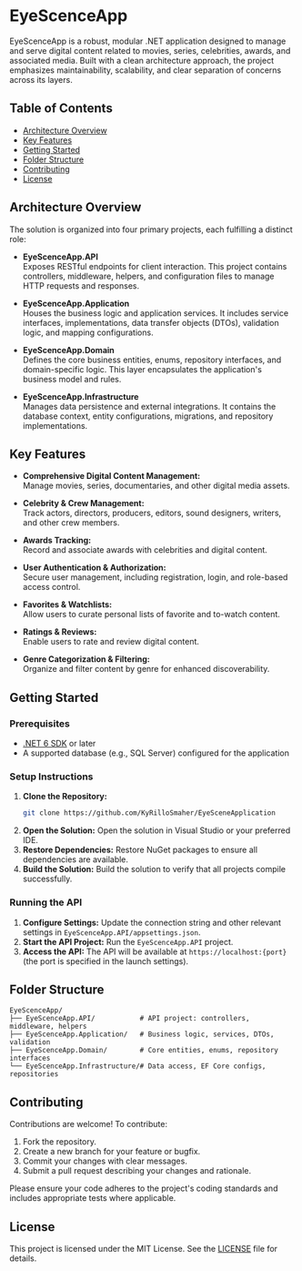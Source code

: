 # EyeScenceApp

EyeScenceApp is a robust, modular .NET application designed to manage and serve digital content related to movies, series, celebrities, awards, and associated media. Built with a clean architecture approach, the project emphasizes maintainability, scalability, and clear separation of concerns across its layers.

## Table of Contents
- [Architecture Overview](#architecture-overview)
- [Key Features](#key-features)
- [Getting Started](#getting-started)
- [Folder Structure](#folder-structure)
- [Contributing](#contributing)
- [License](#license)

## Architecture Overview

The solution is organized into four primary projects, each fulfilling a distinct role:

- **EyeScenceApp.API**  
  Exposes RESTful endpoints for client interaction. This project contains controllers, middleware, helpers, and configuration files to manage HTTP requests and responses.

- **EyeScenceApp.Application**  
  Houses the business logic and application services. It includes service interfaces, implementations, data transfer objects (DTOs), validation logic, and mapping configurations.

- **EyeScenceApp.Domain**  
  Defines the core business entities, enums, repository interfaces, and domain-specific logic. This layer encapsulates the application's business model and rules.

- **EyeScenceApp.Infrastructure**  
  Manages data persistence and external integrations. It contains the database context, entity configurations, migrations, and repository implementations.

## Key Features

- **Comprehensive Digital Content Management:**  
  Manage movies, series, documentaries, and other digital media assets.

- **Celebrity & Crew Management:**  
  Track actors, directors, producers, editors, sound designers, writers, and other crew members.

- **Awards Tracking:**  
  Record and associate awards with celebrities and digital content.

- **User Authentication & Authorization:**  
  Secure user management, including registration, login, and role-based access control.

- **Favorites & Watchlists:**  
  Allow users to curate personal lists of favorite and to-watch content.

- **Ratings & Reviews:**  
  Enable users to rate and review digital content.

- **Genre Categorization & Filtering:**  
  Organize and filter content by genre for enhanced discoverability.

## Getting Started

### Prerequisites
- [.NET 6 SDK](https://dotnet.microsoft.com/download/dotnet/6.0) or later
- A supported database (e.g., SQL Server) configured for the application

### Setup Instructions
1. **Clone the Repository:**
   ```bash
   git clone https://github.com/KyRilloSmaher/EyeSceneApplication
   ```
2. **Open the Solution:**
   Open the solution in Visual Studio or your preferred IDE.
3. **Restore Dependencies:**
   Restore NuGet packages to ensure all dependencies are available.
4. **Build the Solution:**
   Build the solution to verify that all projects compile successfully.

### Running the API
1. **Configure Settings:**
   Update the connection string and other relevant settings in `EyeScenceApp.API/appsettings.json`.
2. **Start the API Project:**
   Run the `EyeScenceApp.API` project.
3. **Access the API:**
   The API will be available at `https://localhost:{port}` (the port is specified in the launch settings).

## Folder Structure

```
EyeScenceApp/
├── EyeScenceApp.API/           # API project: controllers, middleware, helpers
├── EyeScenceApp.Application/   # Business logic, services, DTOs, validation
├── EyeScenceApp.Domain/        # Core entities, enums, repository interfaces
└── EyeScenceApp.Infrastructure/# Data access, EF Core configs, repositories
```

## Contributing

Contributions are welcome! To contribute:
1. Fork the repository.
2. Create a new branch for your feature or bugfix.
3. Commit your changes with clear messages.
4. Submit a pull request describing your changes and rationale.

Please ensure your code adheres to the project's coding standards and includes appropriate tests where applicable.

## License

This project is licensed under the MIT License. See the [LICENSE](LICENSE) file for details.
